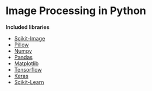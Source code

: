 # Image Processing in Python

<b>Included libraries</b>
<ul>
  <li><a href="https://scikit-image.org">Scikit-Image</a></li>
  <li><a href="https://scikit-image.org">Pillow</a></li>
  <li><a href="https://numpy.org">Numpy</a></li>
  <li><a href="https://pandas.pydata.org">Pandas</a></li>
  <li><a href="https://matplotlib.org">Matplotlib</a></li>
  <li><a href="https://scikit-image.org">Tensorflow</a></li>
  <li><a href="https://keras.io">Keras</a></li>
  <li><a href="https://scikit-learn.org">Scikit-Learn</a></li>
</ul>
